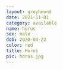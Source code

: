 ```yaml
---
layout: greyhound
date: 2021-11-01
category: available
name: horus
sex: male
dob: 2020-04-22
color: red
title: Horus
pic: horus.jpg
---
```


